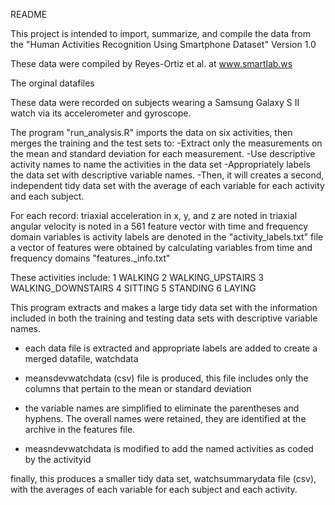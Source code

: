 README

This project is intended to import, summarize, and compile the data from the 
"Human Activities Recognition Using Smartphone Dataset"
Version 1.0

These data were compiled by Reyes-Ortiz et al. at www.smartlab.ws

The orginal datafiles
  
These data were recorded on subjects wearing a Samsung Galaxy S II watch via its accelerometer and gyroscope.
  
The program "run_analysis.R" imports the data on six activities, then merges the training and the test sets to:
-Extract only the measurements on the mean and standard deviation for each measurement. 
-Use descriptive activity names to name the activities in the data set
-Appropriately labels the data set with descriptive variable names. 
-Then, it will creates a second, independent tidy data set with the average of each variable for each activity and each subject.
  
For each record:
triaxial acceleration in x, y, and z are noted in
triaxial angular velocity is noted in a 561 feature vector with time and frequency domain variables is 
activity labels are denoted in the "activity_labels.txt" file a vector of features were obtained by 
calculating variables from time and frequency domains "features._info.txt"
  
  These activities include:
1  WALKING
2  WALKING_UPSTAIRS
3  WALKING_DOWNSTAIRS
4  SITTING
5  STANDING
6  LAYING

This program extracts and makes a large tidy data set with the information included in both the training and testing data sets
with descriptive variable names.

- each data file is extracted and appropriate labels are added to create a merged datafile, watchdata

- meansdevwatchdata (csv) file is produced, this file includes only the columns that pertain to the mean or standard deviation

- the variable names are simplified to eliminate the parentheses and hyphens.  The overall names were retained, they are identified at the 
archive in the features file.

-  measndevwatchdata is modified to add the named activities as coded by the activityid

finally, this produces a smaller tidy data set, watchsummarydata file (csv), with the averages of each variable for each subject and each activity.
